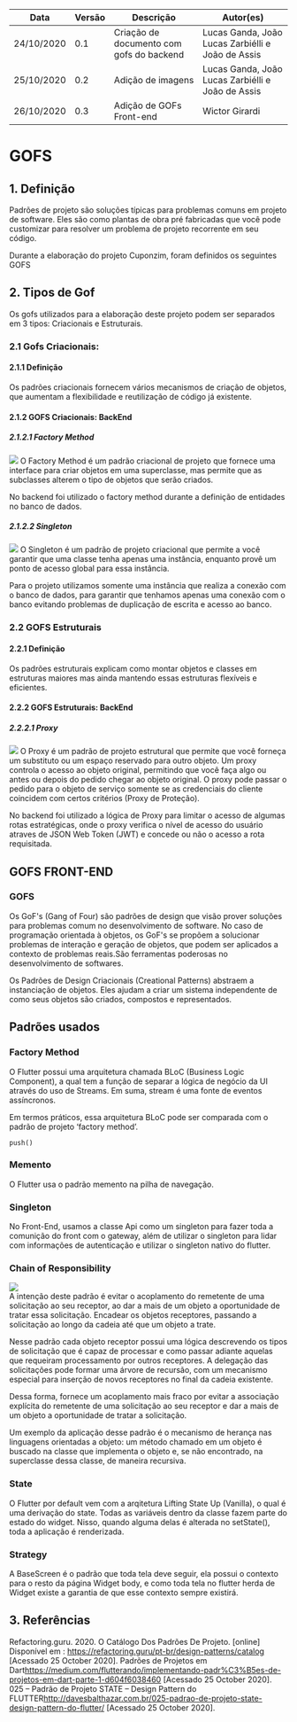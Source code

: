 | Data       | Versão | Descrição            | Autor(es)       |
| ---------- | ------ | -------------------- | --------------- |
| 24/10/2020 | 0.1 | Criação de documento com gofs do backend | Lucas Ganda, João Lucas Zarbiélli e João de Assis |
| 25/10/2020 | 0.2| Adição de imagens | Lucas Ganda, João Lucas Zarbiélli e João de Assis |
| 26/10/2020 | 0.3 | Adição de GOFs Front-end | Wictor Girardi |

# GOFS

## 1. Definição
Padrões de projeto são soluções típicas para problemas comuns em projeto de software. Eles são como plantas de obra pré fabricadas que você pode customizar para resolver um problema de projeto recorrente em seu código.

Durante a elaboração do projeto Cuponzim, foram definidos os seguintes GOFS

## 2. Tipos de Gof
Os gofs utilizados para a elaboração deste projeto podem ser separados em 3 tipos: Criacionais e Estruturais.
### 2.1 Gofs Criacionais:
#### 2.1.1 Definição
Os padrões criacionais fornecem vários mecanismos de criação de objetos, que aumentam a flexibilidade e reutilização de código já existente.

#### 2.1.2 GOFS Criacionais: BackEnd
##### 2.1.2.1 Factory Method
<img src='./images/factory.png'>
O Factory Method é um padrão criacional de projeto que fornece uma interface para criar objetos em uma superclasse, mas permite que as subclasses alterem o tipo de objetos que serão criados.

No backend foi utilizado o factory method durante a definição de entidades no banco de dados.

##### 2.1.2.2 Singleton
<img src='./images/singleton.png'>
O Singleton é um padrão de projeto criacional que permite a você garantir que uma classe tenha apenas uma instância, enquanto provê um ponto de acesso global para essa instância.

Para o projeto utilizamos somente uma instância que realiza a conexão com o banco de dados, para garantir que tenhamos apenas uma conexão com o banco evitando problemas de duplicação de escrita e acesso ao banco.


### 2.2 GOFS Estruturais
#### 2.2.1 Definição
Os padrões estruturais explicam como montar objetos e classes em estruturas maiores mas ainda mantendo essas estruturas flexíveis e eficientes.
#### 2.2.2 GOFS Estruturais: BackEnd
##### 2.2.2.1 Proxy
<img src='./images/proxy.png'>
O Proxy é um padrão de projeto estrutural que permite que você forneça um substituto ou um espaço reservado para outro objeto. Um proxy controla o acesso ao objeto original, permitindo que você faça algo ou antes ou depois do pedido chegar ao objeto original. O proxy pode passar o pedido para o objeto de serviço somente se as credenciais do cliente coincidem com certos critérios (Proxy de Proteção).

No backend foi utilizado a lógica de Proxy para limitar o acesso de algumas rotas estratégicas, onde o proxy verifica o nível de acesso do usuário atraves de JSON Web Token (JWT) e concede ou não o acesso a rota requisitada.


## GOFS FRONT-END

### GOFS
Os GoF's (Gang of Four) são padrões de design que visão prover soluções para problemas comum no desenvolvimento de software. No caso de programação orientada à objetos, os GoF's se propõem a solucionar problemas de interação e geração de objetos, que podem ser aplicados a contexto de problemas reais.São ferramentas poderosas no desenvolvimento de softwares.

Os Padrões de Design Criacionais (Creational Patterns) abstraem a instanciação de objetos. Eles ajudam a criar um sistema independente de como seus objetos são criados, compostos e representados.

## Padrões usados
### Factory Method
O Flutter possui uma arquitetura chamada BLoC (Business Logic Component), a qual tem a função de separar a lógica de negócio da UI através do uso de Streams. Em suma, stream é uma fonte de eventos assíncronos.

Em termos práticos, essa arquitetura BLoC pode ser comparada com o padrão de projeto ‘factory method’.

<code>push()</code>

### Memento
O Flutter usa o padrão memento na pilha de navegação.

### Singleton
No Front-End, usamos a classe Api como um singleton para fazer toda a comunição do front com o gateway, além de utilizar o singleton para lidar com informações de autenticação e utilizar o singleton nativo do flutter.

### Chain of Responsibility
<img src='./chain.png'>
<br>
A intenção deste padrão é evitar o acoplamento do remetente de uma solicitação ao seu receptor, ao dar a mais de um objeto a oportunidade de tratar essa solicitação. Encadear os objetos receptores, passando a solicitação ao longo da cadeia até que um objeto a trate.

Nesse padrão cada objeto receptor possui uma lógica descrevendo os tipos de solicitação que é capaz de processar e como passar adiante aquelas que requeiram processamento por outros receptores. A delegação das solicitações pode formar uma árvore de recursão, com um mecanismo especial para inserção de novos receptores no final da cadeia existente.

Dessa forma, fornece um acoplamento mais fraco por evitar a associação explícita do remetente de uma solicitação ao seu receptor e dar a mais de um objeto a oportunidade de tratar a solicitação.

Um exemplo da aplicação desse padrão é o mecanismo de herança nas linguagens orientadas a objeto: um método chamado em um objeto é buscado na classe que implementa o objeto e, se não encontrado, na superclasse dessa classe, de maneira recursiva.

### State
O Flutter por default vem com a arqitetura Lifting State Up (Vanilla), o qual é uma derivação do state. Todas as variáveis dentro da classe fazem parte do estado do widget. Nisso, quando alguma delas é alterada no setState(), toda a aplicação é renderizada.

### Strategy

A BaseScreen é o padrão que toda tela deve seguir, ela possui o contexto para o resto da página Widget body, e como toda tela no flutter herda de Widget existe a garantia de que esse contexto sempre existirá.



## 3. Referências 
Refactoring.guru. 2020. O Catálogo Dos Padrões De Projeto. [online] Disponível em : <https://refactoring.guru/pt-br/design-patterns/catalog> [Acessado 25 October 2020].
Padrões de Projetos em Dart<https://medium.com/flutterando/implementando-padr%C3%B5es-de-projetos-em-dart-parte-1-d604f6038460> [Acessado 25 October 2020].
025 – Padrão de Projeto STATE – Design Pattern do FLUTTER<http://davesbalthazar.com.br/025-padrao-de-projeto-state-design-pattern-do-flutter/> [Acessado 25 October 2020].